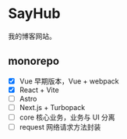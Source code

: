 # SayHub

我的博客网站。

## monorepo

- [x] Vue 早期版本，Vue + webpack
- [x] React + Vite
- [ ] Astro
- [ ] Next.js + Turbopack
- [ ] core 核心业务，业务与 UI 分离
- [ ] request 网络请求方法封装
